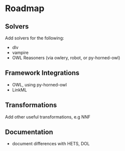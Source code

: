 # Roadmap

## Solvers

Add solvers for the following:

- dlv
- vampire
- OWL Reasoners (via owlery, robot, or py-horned-owl)

## Framework Integrations

- OWL, using py-horned-owl
- LinkML

## Transformations

Add other useful transformations, e.g NNF

## Documentation

- document differences with HETS, DOL